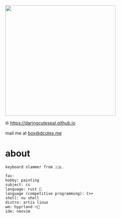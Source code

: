 
<!-- [![Daringcuteseal's GitHub stats](https://github-readme-stats.vercel.app/api?username=daringcuteseal&show_icons=true&theme=react)](https://github.com/anuraghazra/github-readme-stats) -->

<div>
  <img src="https://github.com/user-attachments/assets/c9daa1cb-b5bc-4aec-b5f3-0b81a6ab265f" height=350px>

  </div>

🌐 https://daringcuteseal.github.io

mail me at [box@dcutes.me](mailto://box@dcutes.me)

# about
```
keyboard slammer from 🇮🇩.

fav-
hobby: painting
subject: cs
language: rust 🦀
language (competitive programming): C++
shell: nu shell
distro: artix linux
wm: hyprland 🔥🤘
ide: neovim
```
